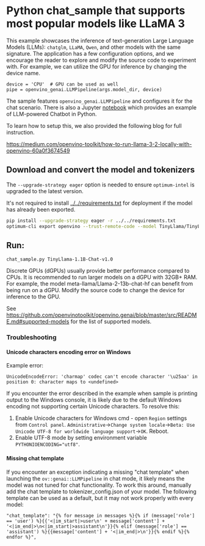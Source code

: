 # Python chat_sample that supports most popular models like LLaMA 3

This example showcases the inference of text-generation Large Language Models (LLMs): `chatglm`, `LLaMA`, `Qwen`, and other models with the same signature. The application has a few configuration options, and we encourage the reader to explore and modify the source code to experiment with. For example, we can utilize the GPU for inference by changing the device name. 

```
device = 'CPU'  # GPU can be used as well
pipe = openvino_genai.LLMPipeline(args.model_dir, device)
```


The sample features `openvino_genai.LLMPipeline` and configures it for the chat scenario. There is also a Jupyter [notebook](https://github.com/openvinotoolkit/openvino_notebooks/tree/latest/notebooks/llm-chatbot) which provides an example of LLM-powered Chatbot in Python.

To learn how to setup this, we also provided the following blog for full instruction.

https://medium.com/openvino-toolkit/how-to-run-llama-3-2-locally-with-openvino-60a0f3674549

## Download and convert the model and tokenizers

The `--upgrade-strategy eager` option is needed to ensure `optimum-intel` is upgraded to the latest version.

It's not required to install [../../requirements.txt](../../requirements.txt) for deployment if the model has already been exported.

```sh
pip install --upgrade-strategy eager -r ../../requirements.txt
optimum-cli export openvino --trust-remote-code --model TinyLlama/TinyLlama-1.1B-Chat-v1.0 TinyLlama-1.1B-Chat-v1.0
```

## Run:

`chat_sample.py TinyLlama-1.1B-Chat-v1.0`


Discrete GPUs (dGPUs) usually provide better performance compared to CPUs. It is recommended to run larger models on a dGPU with 32GB+ RAM. For example, the model meta-llama/Llama-2-13b-chat-hf can benefit from being run on a dGPU. Modify the source code to change the device for inference to the GPU.

See https://github.com/openvinotoolkit/openvino.genai/blob/master/src/README.md#supported-models for the list of supported models.

### Troubleshooting

#### Unicode characters encoding error on Windows

Example error:
```
UnicodeEncodeError: 'charmap' codec can't encode character '\u25aa' in position 0: character maps to <undefined>
```

If you encounter the error described in the example when sample is printing output to the Windows console, it is likely due to the default Windows encoding not supporting certain Unicode characters. To resolve this:
1. Enable Unicode characters for Windows cmd - open `Region` settings from `Control panel`. `Administrative`->`Change system locale`->`Beta: Use Unicode UTF-8 for worldwide language support`->`OK`. Reboot.
2. Enable UTF-8 mode by setting environment variable `PYTHONIOENCODING="utf8"`.

#### Missing chat template

If you encounter an exception indicating a missing "chat template" when launching the `ov::genai::LLMPipeline` in chat mode, it likely means the model was not tuned for chat functionality. To work this around, manually add the chat template to tokenizer_config.json of your model.
The following template can be used as a default, but it may not work properly with every model:
```
"chat_template": "{% for message in messages %}{% if (message['role'] == 'user') %}{{'<|im_start|>user\n' + message['content'] + '<|im_end|>\n<|im_start|>assistant\n'}}{% elif (message['role'] == 'assistant') %}{{message['content'] + '<|im_end|>\n'}}{% endif %}{% endfor %}",
```
